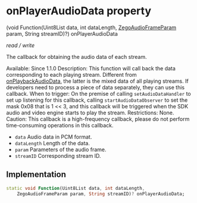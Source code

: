 


# onPlayerAudioData property







(void Function(Uint8List data, int dataLength, [ZegoAudioFrameParam](../../zego_uikit_prebuilt_live_audio_room/ZegoAudioFrameParam-class.md) param, String streamID)?) onPlayerAudioData
  
_<span class="feature">read / write</span>_



<p>The callback for obtaining the audio data of each stream.</p>
<p>Available: Since 1.1.0
Description: This function will call back the data corresponding to each playing stream. Different from <a href="../../zego_uikit_prebuilt_live_audio_room/ZegoExpressEngine/onPlaybackAudioData.md">onPlaybackAudioData</a>, the latter is the mixed data of all playing streams. If developers need to process a piece of data separately, they can use this callback.
When to trigger: On the premise of calling <code>setAudioDataHandler</code> to set up listening for this callback, calling <code>startAudioDataObserver</code> to set the mask 0x08 that is 1 &lt;&lt; 3, and this callback will be triggered when the SDK audio and video engine starts to play the stream.
Restrictions: None.
Caution: This callback is a high-frequency callback, please do not perform time-consuming operations in this callback.</p>
<ul>
<li><code>data</code> Audio data in PCM format.</li>
<li><code>dataLength</code> Length of the data.</li>
<li><code>param</code> Parameters of the audio frame.</li>
<li><code>streamID</code> Corresponding stream ID.</li>
</ul>



## Implementation

```dart
static void Function(Uint8List data, int dataLength,
    ZegoAudioFrameParam param, String streamID)? onPlayerAudioData;
```







